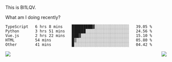 This is BI1LQV.

What am I doing recently?

<!--START_SECTION:waka-->

```text
TypeScript   6 hrs 8 mins    █████████▓░░░░░░░░░░░░░░░   39.05 %
Python       3 hrs 51 mins   ██████░░░░░░░░░░░░░░░░░░░   24.56 %
Vue.js       2 hrs 22 mins   ███▓░░░░░░░░░░░░░░░░░░░░░   15.10 %
HTML         54 mins         █▒░░░░░░░░░░░░░░░░░░░░░░░   05.80 %
Other        41 mins         █░░░░░░░░░░░░░░░░░░░░░░░░   04.42 %
```

<!--END_SECTION:waka-->
<img align="right" src="https://github-readme-stats.vercel.app/api?username=bi1lqv&show_icons=true&count_private=true">

<img src="https://metrics.lecoq.io/bi1lqv?template=classic&base.activity=0&base.community=0&base.repositories=0&base.metadata=0&isocalendar=1&base=header%2C%20activity%2C%20community%2C%20repositories%2C%20metadata&base.indepth=false&base.hireable=false&isocalendar=false&isocalendar.duration=full-year&config.timezone=Asia%2FShanghai">
